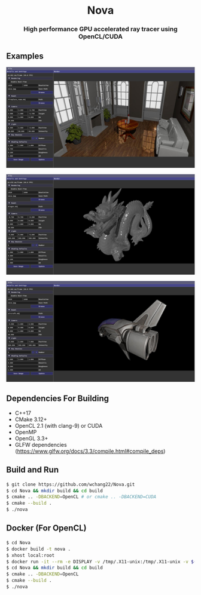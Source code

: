 <h1 align='center'>Nova</h1>
<h3 align='center'>High performance GPU accelerated ray tracer using OpenCL/CUDA</h3>

## Examples
<p align="center">
  <img src="examples/fireplace.jpg" alt="fireplace" />
</p>
<p align="center">
  <img src="examples/dragon.jpg" alt="Dragon" />
</p>
<p align="center">
  <img src="examples/aircraft.jpg" alt="aircraft" />
</p>


## Dependencies For Building
* C++17
* CMake 3.12+
* OpenCL 2.1 (with clang-9) or CUDA
* OpenMP
* OpenGL 3.3+
* GLFW dependencies (https://www.glfw.org/docs/3.3/compile.html#compile_deps)

## Build and Run

```bash
$ git clone https://github.com/wchang22/Nova.git
$ cd Nova && mkdir build && cd build
$ cmake .. -DBACKEND=OpenCL # or cmake .. -DBACKEND=CUDA
$ cmake --build .
$ ./nova
```

## Docker (For OpenCL)

```bash
$ cd Nova
$ docker build -t nova .
$ xhost local:root
$ docker run -it --rm -e DISPLAY -v /tmp/.X11-unix:/tmp/.X11-unix -v $(pwd):/root/Nova --device /dev/dri:/dev/dri nova
$ cd Nova && mkdir build && cd build
$ cmake .. -DBACKEND=OpenCL
$ cmake --build .
$ ./nova
```

